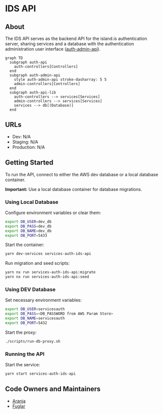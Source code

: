 # IDS API

## About

The IDS API serves as the backend API for the island.is authentication server, sharing services and a database with the authentication administration user interface ([auth-admin-api](https://docs.devland.is/apps/services/auth/admin-api)).

```mermaid
graph TD
  subgraph auth-api
    auth-controllers[Controllers]
  end
  subgraph auth-admin-api
    style auth-admin-api stroke-dasharray: 5 5
    admin-controllers[Controllers]
  end
  subgraph auth-api-lib
    auth-controllers --> services[Services]
    admin-controllers --> services[Services]
    services --> db[(Database)]
  end
```

## URLs

- Dev: N/A
- Staging: N/A
- Production: N/A

## Getting Started

To run the API, connect to either the AWS dev database or a local database container.

**Important:** Use a local database container for database migrations.

### Using Local Database

Configure environment variables or clear them:

```bash
export DB_USER=dev_db
export DB_PASS=dev_db
export DB_NAME=dev_db
export DB_PORT=5433
```

Start the container:

```bash
yarn dev-services services-auth-ids-api
```

Run migration and seed scripts:

```bash
yarn nx run services-auth-ids-api:migrate
yarn nx run services-auth-ids-api:seed
```

### Using DEV Database

Set necessary environment variables:

```bash
export DB_USER=servicesauth
export DB_PASS=<DB_PASSWORD from AWS Param Store>
export DB_NAME=servicesauth
export DB_PORT=5432
```

Start the proxy:

```bash
./scripts/run-db-proxy.sh
```

### Running the API

Start the service:

```bash
yarn start services-auth-ids-api
```

## Code Owners and Maintainers

- [Aranja](https://github.com/orgs/island-is/teams/aranja/members)
- [Fuglar](https://github.com/orgs/island-is/teams/fuglar/members)
